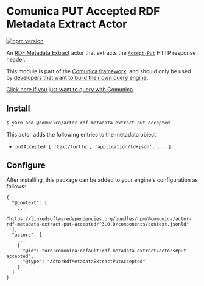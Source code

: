 # Comunica PUT Accepted RDF Metadata Extract Actor

[![npm version](https://badge.fury.io/js/%40comunica%2Factor-rdf-metadata-extract-put-accepted.svg)](https://www.npmjs.com/package/@comunica/actor-rdf-metadata-extract-put-accepted)

An [RDF Metadata Extract](https://github.com/comunica/comunica/tree/master/packages/bus-rdf-metadata-extract) actor that
extracts the [`Accept-Put`](https://solidproject.org/TR/protocol#accept-put) HTTP response header.

This module is part of the [Comunica framework](https://github.com/comunica/comunica),
and should only be used by [developers that want to build their own query engine](https://comunica.dev/docs/modify/).

[Click here if you just want to query with Comunica](https://comunica.dev/docs/query/).

## Install

```bash
$ yarn add @comunica/actor-rdf-metadata-extract-put-accepted
```

This actor adds the following entries to the metadata object.

* `putAccepted`: `[ 'text/turtle', 'application/ld+json', ... ]`.

## Configure

After installing, this package can be added to your engine's configuration as follows:
```text
{
  "@context": [
    ...
    "https://linkedsoftwaredependencies.org/bundles/npm/@comunica/actor-rdf-metadata-extract-put-accepted/^3.0.0/components/context.jsonld"
  ],
  "actors": [
    ...
    {
      "@id": "urn:comunica:default:rdf-metadata-extract/actors#put-accepted",
      "@type": "ActorRdfMetadataExtractPutAccepted"
    }
  ]
}
```
